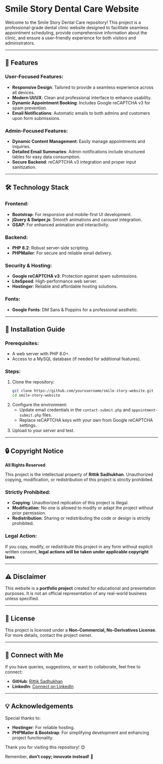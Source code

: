 # Smile Story Dental Care Website

Welcome to the Smile Story Dental Care repository! This project is a professional-grade dental clinic website designed to facilitate seamless appointment scheduling, provide comprehensive information about the clinic, and ensure a user-friendly experience for both visitors and administrators.

---

## 🚀 Features

### User-Focused Features:
- **Responsive Design**: Tailored to provide a seamless experience across all devices.
- **Modern UI/UX**: Clean and professional interface to enhance usability.
- **Dynamic Appointment Booking**: Includes Google reCAPTCHA v3 for spam prevention.
- **Email Notifications**: Automatic emails to both admins and customers upon form submissions.

### Admin-Focused Features:
- **Dynamic Content Management**: Easily manage appointments and inquiries.
- **Detailed Email Summaries**: Admin notifications include structured tables for easy data consumption.
- **Secure Backend**: reCAPTCHA v3 integration and proper input sanitization.

---

## 🛠️ Technology Stack

### Frontend:
- **Bootstrap**: For responsive and mobile-first UI development.
- **jQuery & Swiper.js**: Smooth animations and carousel integration.
- **GSAP**: For enhanced animation and interactivity.

### Backend:
- **PHP 8.2**: Robust server-side scripting.
- **PHPMailer**: For secure and reliable email delivery.

### Security & Hosting:
- **Google reCAPTCHA v3**: Protection against spam submissions.
- **LiteSpeed**: High-performance web server.
- **Hostinger**: Reliable and affordable hosting solutions.

### Fonts:
- **Google Fonts**: DM Sans & Poppins for a professional aesthetic.

---

## 📄 Installation Guide

### Prerequisites:
- A web server with PHP 8.0+.
- Access to a MySQL database (if needed for additional features).

### Steps:
1. Clone the repository:
    ```bash
    git clone https://github.com/yourusername/smile-story-website.git
    cd smile-story-website
    ```
2. Configure the environment:
    - Update email credentials in the `contact-submit.php` and `appointment-submit.php` files.
    - Replace reCAPTCHA keys with your own from Google reCAPTCHA settings.
3. Upload to your server and test.

---

## 🔒 Copyright Notice

**All Rights Reserved**

This project is the intellectual property of **Rittik Sadhukhan**. Unauthorized copying, modification, or redistribution of this project is strictly prohibited.

### Strictly Prohibited:
- **Copying**: Unauthorized replication of this project is illegal.
- **Modification**: No one is allowed to modify or adapt the project without prior permission.
- **Redistribution**: Sharing or redistributing the code or design is strictly prohibited.

### Legal Action:
If you copy, modify, or redistribute this project in any form without explicit written consent, **legal actions will be taken under applicable copyright laws**.

---

## ⚠️ Disclaimer
This website is a **portfolio project** created for educational and presentation purposes. It is not an official representation of any real-world business unless specified.

---

## 📜 License
This project is licensed under a **Non-Commercial, No-Derivatives License**. For more details, contact the project owner.

---

## 🤝 Connect with Me

If you have queries, suggestions, or want to collaborate, feel free to connect:

- **GitHub**: [Rittik Sadhukhan](https://github.com/rittiksadhukhan)
- **LinkedIn**: [Connect on LinkedIn](https://www.linkedin.com/in/rittik-sadhukhan/)

---

## 💡 Acknowledgements
Special thanks to:
- **Hostinger**: For reliable hosting.
- **PHPMailer & Bootstrap**: For simplifying development and enhancing project functionality.

Thank you for visiting this repository! 😊

Remember, **don’t copy; innovate instead!** 💪

